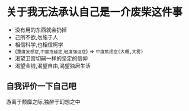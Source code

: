 # 关于我无法承认自己是一介废柴这件事

- 没有用的东西就会扔掉
- 己所不欲,勿施于人
- 相信科学,也相信柯学
- (`重度妄想症`,`中度拖延症`,`轻度强迫症`) =>  `中度焦虑症(大概,大雾)`
- 渴望卫宫切嗣一样的坚定的信仰
- 渴望金钱,渴望自由,渴望独居生活

## 自我评价一下自己吧

游离于颓靡之际,独醉于幻想之中
